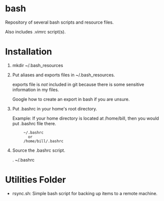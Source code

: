 # bash

Repository of several bash scripts and resource files.

Also includes .vimrc script(s). 

# Installation

1. mkdir ~/.bash_resources
2. Put aliases and exports files in ~/.bash_resources.
   
   exports file is *not* included in git because there is some sensitive information 
   in my files.

   Google how to create an export in bash if you are unsure.

3. Put .bashrc in your home's root directory.

   Example: If your home directory is located at /home/bill,
            then you would put .bashrc file there.

            ~/.bashrc 
              or 
            /home/bill/.bashrc

4. Source the .bashrc script.

   . ~/.bashrc

# Utilities Folder

- rsync.sh: Simple bash script for backing up items to a remote machine.
